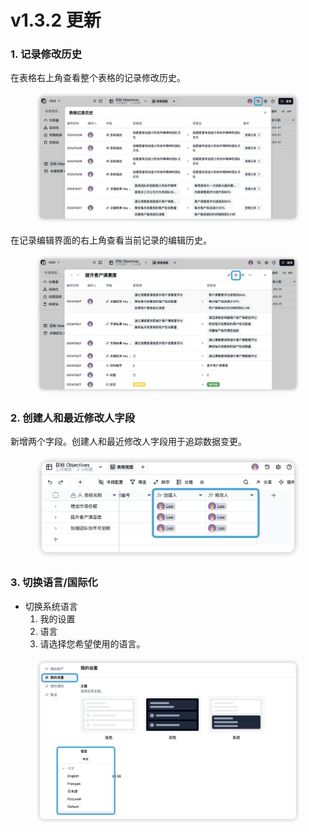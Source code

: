 # v1.3.2 更新

### 1. 记录修改历史

在表格右上角查看整个表格的记录修改历史。

<figure><img src="../.gitbook/assets/Record modification history-1.png" alt=""><figcaption></figcaption></figure>



在记录编辑界面的右上角查看当前记录的编辑历史。

<figure><img src="../.gitbook/assets/Record modification history-2.png" alt=""><figcaption></figcaption></figure>

### 2. 创建人和最近修改人字段

新增两个字段。创建人和最近修改人字段用于追踪数据变更。

<figure><img src="../.gitbook/assets/Created by and last modified by field.png" alt=""><figcaption></figcaption></figure>

### 3. 切换语言/国际化

* 切换系统语言
  1. 我的设置
  2. 语言
  3. 请选择您希望使用的语言。

<figure><img src="../.gitbook/assets/Switch language and full Chinese support.png" alt=""><figcaption></figcaption></figure>
